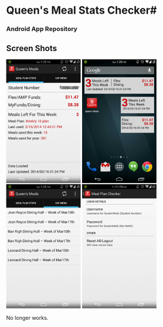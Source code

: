 # Queen's Meal Stats Checker#
### Android App Repository ###

## Screen Shots
<img src="https://raw.githubusercontent.com/etenoch/QueensMealStatsChecker/master/screenshots/mainscreen.png" width="200px">
<img src="https://raw.githubusercontent.com/etenoch/QueensMealStatsChecker/master/screenshots/widgets.png" width="200px">
<img src="https://raw.githubusercontent.com/etenoch/QueensMealStatsChecker/master/screenshots/cafmenulist.png" width="200px">
<img src="https://github.com/etenoch/QueensMealStatsChecker/blob/master/screenshots/settings.png" width="200px">


No longer works.
